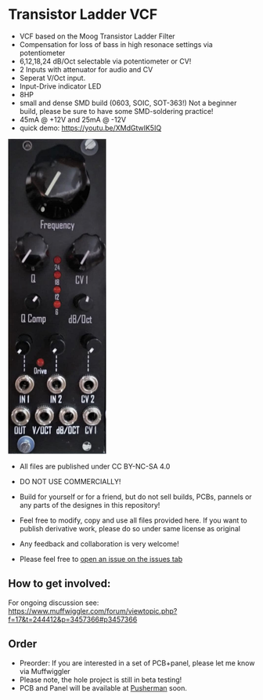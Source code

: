 
# Transistor Ladder VCF

- VCF based on the Moog Transistor Ladder Filter
- Compensation for loss of bass in high resonace settings via potentiometer
- 6,12,18,24 dB/Oct selectable via potentiometer or CV!
- 2 Inputs with attenuator for audio and CV
- Seperat V/Oct input.
- Input-Drive indicator LED
- 8HP
- small and dense SMD build (0603, SOIC, SOT-363!) Not a beginner build, please be sure to have some SMD-soldering practice!
- 45mA @ +12V and 25mA @ -12V
- quick demo:  https://youtu.be/XMdGtwIK5IQ
<img src="picture.jpg" alt="picture" width="200"/>

- All files are published under CC BY-NC-SA 4.0 
- DO NOT USE COMMERCIALLY!
- Build for yourself or for a friend, but do not sell builds, PCBs, pannels or any parts of the designes in this repository! 
- Feel free to modify, copy and use all files provided here. If you want to publish derivative work, please do so under same license as original

- Any feedback and collaboration is very welcome!
- Please feel free to [open an issue on the issues tab](https://github.com/Cs4System/Eurorack/issues)

## How to get involved:
For ongoing discussion see:
https://www.muffwiggler.com/forum/viewtopic.php?f=17&t=244412&p=3457366#p3457366

## Order
- Preorder: If you are interested in a set of PCB+panel, please let me know via Muffwiggler
- Please note, the hole project is still in beta testing!
- PCB and Panel will be available at [Pusherman](https://pushermanproductions.com/) soon.

